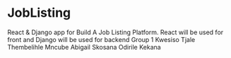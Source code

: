 # JobListing
 React &amp; Django app for Build A Job Listing Platform. React will be used for front and Django will be used for backend
Group 1
Kwesiso Tjale
Thembelihle Mncube
Abigail Skosana
Odirile Kekana
